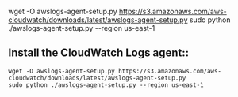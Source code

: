 


wget -O awslogs-agent-setup.py https://s3.amazonaws.com/aws-cloudwatch/downloads/latest/awslogs-agent-setup.py 
sudo python ./awslogs-agent-setup.py --region us-east-1


## Install the CloudWatch Logs agent::
```linux
wget -O awslogs-agent-setup.py https://s3.amazonaws.com/aws-cloudwatch/downloads/latest/awslogs-agent-setup.py 
sudo python ./awslogs-agent-setup.py --region us-east-1
```
